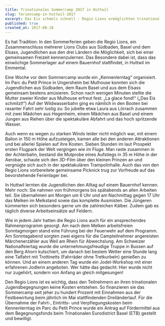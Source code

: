 ```yaml
---
title: Trinationales Sommercamp 2017 in Huttwil
slug: feriencamp-in-huttwil-2017
excerpt: Das Eis schmolz schnell - Regio Lions ermöglichten trinationale Jugendbegegnungen / Ausflug zum Parc du Petit Prince und Sommercamp.
published: true
created_at: 2017-08-18
---
```


Es hat Tradition: In den Sommerferien geben die Regio Lions, ein Zusammenschluss mehrerer Lions Clubs aus Südbaden, Basel und dem Elsass, Jugendlichen aus den drei Ländern die Möglichkeit, sich bei einer gemeinsamen Freizeit kennenzulernen. Das Besondere dabei ist, dass das einwöchige Sommerlager auf einem Bauernhof stattfindet, in Huttwil im Emmental.

Eine Woche vor dem Sommercamp wurde ein „Kennenlerntag“ organisiert. Im Parc du Petit Prince in Ungersheim bei Mulhouse konnten sich die Jugendlichen aus Südbaden, dem Raum Basel und aus dem Elsass gemeinsam bestens amüsieren. Schon nach wenigen Minuten stellte die Mutter zweier Kinder aus Mulhouse erfreut fest: „La glace fond!“ („Das Eis schmilzt!“) Auf der Wildwasserbahn ging es nämlich in den Booten bei rasanter Fahrt sehr lustig zu: So jubelte etwa Laura aus Lörrach zusammen mit zwei Mädchen aus Hegenheim, einem Mädchen aus Basel und einem Jungen aus Riehen über die spektakuläre Abfahrt und das hoch spritzende Wasser.

Auch wenn es wegen zu starken Winds leider nicht möglich war, mit einem Ballon in 150 m Höhe aufzusteigen, kamen alle bei den anderen Attraktionen und bei allerlei Spielen auf ihre Kosten. Sieben Stunden im laut Prospekt ersten Flugpark der Welt vergingen wie im Fluge. Man raste zusammen in der Achterbahn, bestand die Mutprobe eines Aufstiegs in 35 m Höhe in der Aerobar, schaute sich den 3D-Film über den kleinen Prinzen an und vergnügte sich auch in der spektakulären Trampolinhalle. Auch das von den Regio Lions vorbereitete gemeinsame Picknick trug zur Vorfreude auf das bevorstehende Ferienlager bei.

In Huttwil lernten die Jugendlichen den Alltag auf einem Bauernhof kennen. Mehr noch: Sie nahmen von frühmorgens bis spätabends an allen Arbeiten teil. Sie übernahmen am Morgen um 6 Uhr und am Nachmittag gegen 17 Uhr das Melken im Melkstand sowie das komplette Ausmisten. Die Jüngeren kümmerten sich besonders gerne um die zahlreichen Kälber. Zudem gab es täglich diverse Arbeitseinsätze auf Feldern.

Wie in jedem Jahr hatten die Regio Lions auch für ein ansprechendes Rahmenprogramm gesorgt. Am nach dem Melken arbeitsfreien Sonntagmorgen stand eine Führung bei der Feuerwehr auf dem Programm. Am Sonntagabend sorgten zwei eigens für die Campteilnehmer angereisten Märchenerzähler aus Weil am Rhein für Abwechslung. Am Schweizer Nationalfeiertag wurde die unternehmungsfreudige Truppe in Bussen auf den Berg Ahorn kutschiert, um danach bei bestem Wetter eine Stunde lang eine Talfahrt mit Trottinetts (Fahrräder ohne Tretkurbeln) genießen zu können. Und an einem anderen Tag wurde ein Jodel-Workshop mit einer erfahrenen Jodlerin angeboten. Wer hätte das gedacht: Hier wurde nicht nur zugehört, sondern von Anfang an gleich mitgesungen!

Den Regio Lions ist es wichtig, dass den Teilnehmern an ihren trinationalen Jugendbegegnungen keine Kosten entstehen. So finanzieren sie das Sommercamp seit jeher zu hundert Prozent mit Einnahmen aus der Festbewirtung beim jährlich im Mai stattfindenden Dreiländerlauf. Für die Übernahme der Fahrt-, Eintritts- und Verpflegungskosten beim Kennenlerntag im Parc du Petit Prince wurde ein Antrag auf Fördermittel aus dem Begegnungsfonds beim Trinationalen Eurodistrict Basel (ETB) gestellt und bewilligt.
